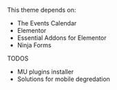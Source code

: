 This theme depends on:
- The Events Calendar
- Elementor
- Essential Addons for Elementor
- Ninja Forms

TODOS
- MU plugins installer
- Solutions for mobile degredation
